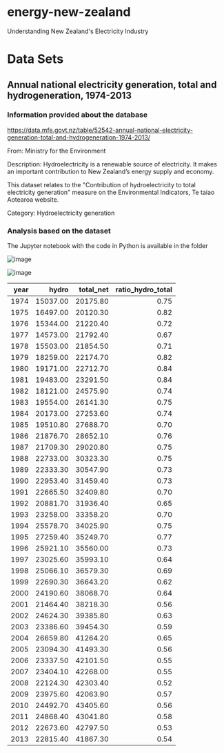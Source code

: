 # energy-new-zealand
Understanding New Zealand's Electricity Industry

# Data Sets

## Annual national electricity generation, total and hydrogeneration, 1974-2013

### Information provided about the database
https://data.mfe.govt.nz/table/52542-annual-national-electricity-generation-total-and-hydrogeneration-1974-2013/

From: Ministry for the Environment

Description:
  Hydroelectricity is a renewable source of electricity. It makes an important
  contribution to New Zealand’s energy supply and economy.
  
  This dataset relates to the "Contribution of hydroelectricity to total
  electricity generation" measure on the Environmental Indicators, Te taiao
  Aotearoa website.

Category: Hydroelectricity generation

### Analysis based on the dataset

The Jupyter notebook with the code in Python is available in the folder

![image](https://user-images.githubusercontent.com/69020265/172037864-ba483909-0258-4b7a-8692-e142af71a6ba.png)

![image](https://user-images.githubusercontent.com/69020265/172037882-2ea21001-ef46-4e27-aadb-7f6565d72f5f.png)

|   year |    hydro |   total_net |   ratio_hydro_total |
|-------:|---------:|------------:|--------------------:|
|   1974 | 15037.00 |    20175.80 |                0.75 |
|   1975 | 16497.00 |    20120.30 |                0.82 |
|   1976 | 15344.00 |    21220.40 |                0.72 |
|   1977 | 14573.00 |    21792.40 |                0.67 |
|   1978 | 15503.00 |    21854.50 |                0.71 |
|   1979 | 18259.00 |    22174.70 |                0.82 |
|   1980 | 19171.00 |    22712.70 |                0.84 |
|   1981 | 19483.00 |    23291.50 |                0.84 |
|   1982 | 18121.00 |    24575.90 |                0.74 |
|   1983 | 19554.00 |    26141.30 |                0.75 |
|   1984 | 20173.00 |    27253.60 |                0.74 |
|   1985 | 19510.80 |    27688.70 |                0.70 |
|   1986 | 21876.70 |    28652.10 |                0.76 |
|   1987 | 21709.30 |    29020.80 |                0.75 |
|   1988 | 22733.00 |    30323.30 |                0.75 |
|   1989 | 22333.30 |    30547.90 |                0.73 |
|   1990 | 22953.40 |    31459.40 |                0.73 |
|   1991 | 22665.50 |    32409.80 |                0.70 |
|   1992 | 20881.70 |    31936.40 |                0.65 |
|   1993 | 23258.00 |    33358.20 |                0.70 |
|   1994 | 25578.70 |    34025.90 |                0.75 |
|   1995 | 27259.40 |    35249.70 |                0.77 |
|   1996 | 25921.10 |    35560.00 |                0.73 |
|   1997 | 23025.60 |    35993.10 |                0.64 |
|   1998 | 25066.10 |    36579.30 |                0.69 |
|   1999 | 22690.30 |    36643.20 |                0.62 |
|   2000 | 24190.60 |    38068.70 |                0.64 |
|   2001 | 21464.40 |    38218.30 |                0.56 |
|   2002 | 24624.30 |    39385.80 |                0.63 |
|   2003 | 23386.60 |    39454.30 |                0.59 |
|   2004 | 26659.80 |    41264.20 |                0.65 |
|   2005 | 23094.30 |    41493.30 |                0.56 |
|   2006 | 23337.50 |    42101.50 |                0.55 |
|   2007 | 23404.10 |    42268.00 |                0.55 |
|   2008 | 22124.30 |    42303.40 |                0.52 |
|   2009 | 23975.60 |    42063.90 |                0.57 |
|   2010 | 24492.70 |    43405.60 |                0.56 |
|   2011 | 24868.40 |    43041.80 |                0.58 |
|   2012 | 22673.60 |    42797.50 |                0.53 |
|   2013 | 22815.40 |    41867.30 |                0.54 |
